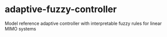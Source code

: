 # adaptive-fuzzy-controller
Model reference adaptive controller with interpretable fuzzy rules for linear MIMO systems

